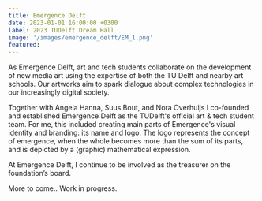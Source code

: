 ```yaml
---
title: Emergence Delft
date: 2023-01-01 16:00:00 +0300
label: 2023 TUDelft Dream Hall
image: '/images/emergence_delft/EM_1.png'
featured:
---
```


As Emergence Delft, art and tech students collaborate on the development of new media art using the expertise of both the TU Delft and nearby art schools. Our artworks aim to spark dialogue about complex technologies in our increasingly digital society.

Together with Angela Hanna, Suus Bout, and Nora Overhuijs I co-founded and established Emergence Delft as the TUDelft's official art & tech student team. For me, this included creating main parts of Emergence's visual identity and branding: its name and logo. The logo represents the concept of emergence, when the whole becomes more than the sum of its parts, and is depicted by a (graphic) mathematical expression.

At Emergence Delft, I continue to be involved as the treasurer on the foundation’s board.

More to come.. Work in progress.

<!-- <div class="gallery-box">
  <div class="gallery">
    <img src="/images/project-example-2.jpg" loading="lazy" alt="Project">
    <img src="/images/project-example-3.jpg" loading="lazy" alt="Project">
    <img src="/images/project-example-4.jpg" loading="lazy" alt="Project">
  </div>
  <em>Gallery / <a href="https://unsplash.com/" target="_blank">Unsplash</a></em>
</div>


![iPad](/images/project-example-1.jpg)
*Photo by [Balázs Kétyi](https://unsplash.com/@balazsketyi) on [Unsplash](https://unsplash.com/)* -->
